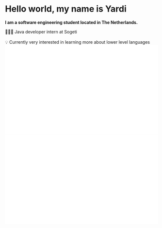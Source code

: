 # Hello world, my name is Yardi

**I am a software engineering student located in The Netherlands.**

👩🏻‍💻 Java developer intern at Sogeti<br><br>
💡 Currently very interested in learning more about lower level languages
![](https://github.com/Yarvannim/git-stats/blob/master/generated/overview.svg#gh-dark-mode-only)
![](https://github.com/Yarvannim/git-stats/blob/master/generated/languages.svg#gh-dark-mode-only)
<!--
**Yarvannim/Yarvannim** is a ✨ _special_ ✨ repository because its `README.md` (this file) appears on your GitHub profile.

Here are some ideas to get you started:

- 🔭 I’m currently working on ...
- 🌱 I’m currently learning ...
- 👯 I’m looking to collaborate on ...
- 🤔 I’m looking for help with ...
- 💬 Ask me about ...
- 📫 How to reach me: ...
- 😄 Pronouns: ...
- ⚡ Fun fact: ...
-->
